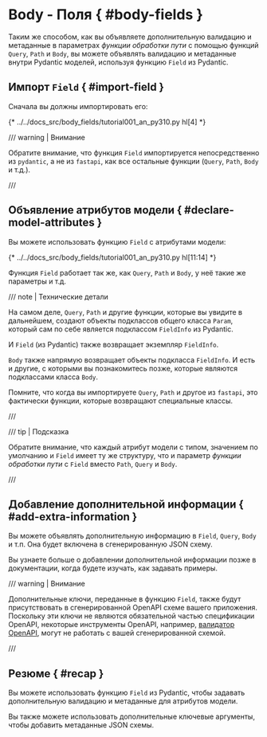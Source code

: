 # Body - Поля { #body-fields }

Таким же способом, как вы объявляете дополнительную валидацию и метаданные в параметрах *функции обработки пути* с помощью функций `Query`, `Path` и `Body`, вы можете объявлять валидацию и метаданные внутри Pydantic моделей, используя функцию `Field` из Pydantic.

## Импорт `Field` { #import-field }

Сначала вы должны импортировать его:

{* ../../docs_src/body_fields/tutorial001_an_py310.py hl[4] *}

/// warning | Внимание

Обратите внимание, что функция `Field` импортируется непосредственно из `pydantic`, а не из `fastapi`, как все остальные функции (`Query`, `Path`, `Body` и т.д.).

///

## Объявление атрибутов модели { #declare-model-attributes }

Вы можете использовать функцию `Field` с атрибутами модели:

{* ../../docs_src/body_fields/tutorial001_an_py310.py hl[11:14] *}

Функция `Field` работает так же, как `Query`, `Path` и `Body`, у неё такие же параметры и т.д.

/// note | Технические детали

На самом деле, `Query`, `Path` и другие функции, которые вы увидите в дальнейшем, создают объекты подклассов общего класса `Param`, который сам по себе является подклассом `FieldInfo` из Pydantic.

И `Field` (из Pydantic) также возвращает экземпляр `FieldInfo`.

`Body` также напрямую возвращает объекты подкласса `FieldInfo`. И есть и другие, с которыми вы познакомитесь позже, которые являются подклассами класса `Body`.

Помните, что когда вы импортируете `Query`, `Path` и другое из `fastapi`, это фактически функции, которые возвращают специальные классы.

///

/// tip | Подсказка

Обратите внимание, что каждый атрибут модели с типом, значением по умолчанию и `Field` имеет ту же структуру, что и параметр *функции обработки пути* с `Field` вместо `Path`, `Query` и `Body`.

///

## Добавление дополнительной информации { #add-extra-information }

Вы можете объявлять дополнительную информацию в `Field`, `Query`, `Body` и т.п. Она будет включена в сгенерированную JSON схему.

Вы узнаете больше о добавлении дополнительной информации позже в документации, когда будете изучать, как задавать примеры.

/// warning | Внимание

Дополнительные ключи, переданные в функцию `Field`, также будут присутствовать в сгенерированной OpenAPI схеме вашего приложения.
Поскольку эти ключи не являются обязательной частью спецификации OpenAPI, некоторые инструменты OpenAPI, например, [валидатор OpenAPI](https://validator.swagger.io/), могут не работать с вашей сгенерированной схемой.

///

## Резюме { #recap }

Вы можете использовать функцию `Field` из Pydantic, чтобы задавать дополнительную валидацию и метаданные для атрибутов модели.

Вы также можете использовать дополнительные ключевые аргументы, чтобы добавить метаданные JSON схемы.
